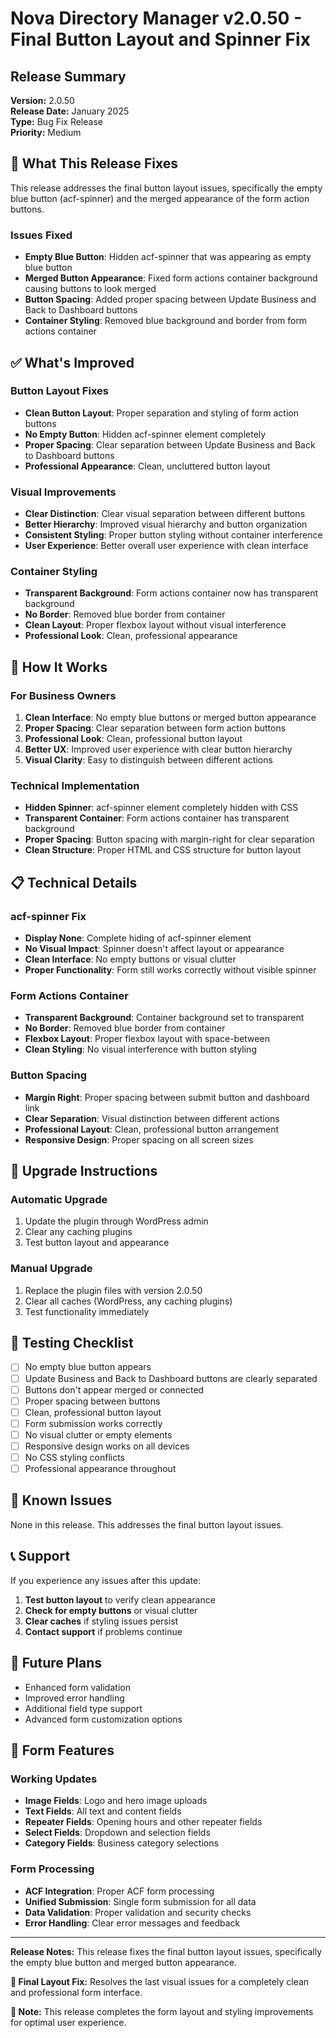 # Nova Directory Manager v2.0.50 - Final Button Layout and Spinner Fix

## Release Summary

**Version:** 2.0.50  
**Release Date:** January 2025  
**Type:** Bug Fix Release  
**Priority:** Medium

## 🔧 What This Release Fixes

This release addresses the final button layout issues, specifically the empty blue button (acf-spinner) and the merged appearance of the form action buttons.

### Issues Fixed
- **Empty Blue Button**: Hidden acf-spinner that was appearing as empty blue button
- **Merged Button Appearance**: Fixed form actions container background causing buttons to look merged
- **Button Spacing**: Added proper spacing between Update Business and Back to Dashboard buttons
- **Container Styling**: Removed blue background and border from form actions container

## ✅ What's Improved

### Button Layout Fixes
- **Clean Button Layout**: Proper separation and styling of form action buttons
- **No Empty Button**: Hidden acf-spinner element completely
- **Proper Spacing**: Clear separation between Update Business and Back to Dashboard buttons
- **Professional Appearance**: Clean, uncluttered button layout

### Visual Improvements
- **Clear Distinction**: Clear visual separation between different buttons
- **Better Hierarchy**: Improved visual hierarchy and button organization
- **Consistent Styling**: Proper button styling without container interference
- **User Experience**: Better overall user experience with clean interface

### Container Styling
- **Transparent Background**: Form actions container now has transparent background
- **No Border**: Removed blue border from container
- **Clean Layout**: Proper flexbox layout without visual interference
- **Professional Look**: Clean, professional appearance

## 🚀 How It Works

### For Business Owners
1. **Clean Interface**: No empty blue buttons or merged button appearance
2. **Proper Spacing**: Clear separation between form action buttons
3. **Professional Look**: Clean, professional button layout
4. **Better UX**: Improved user experience with clear button hierarchy
5. **Visual Clarity**: Easy to distinguish between different actions

### Technical Implementation
- **Hidden Spinner**: acf-spinner element completely hidden with CSS
- **Transparent Container**: Form actions container has transparent background
- **Proper Spacing**: Button spacing with margin-right for clear separation
- **Clean Structure**: Proper HTML and CSS structure for button layout

## 📋 Technical Details

### acf-spinner Fix
- **Display None**: Complete hiding of acf-spinner element
- **No Visual Impact**: Spinner doesn't affect layout or appearance
- **Clean Interface**: No empty buttons or visual clutter
- **Proper Functionality**: Form still works correctly without visible spinner

### Form Actions Container
- **Transparent Background**: Container background set to transparent
- **No Border**: Removed blue border from container
- **Flexbox Layout**: Proper flexbox layout with space-between
- **Clean Styling**: No visual interference with button styling

### Button Spacing
- **Margin Right**: Proper spacing between submit button and dashboard link
- **Clear Separation**: Visual distinction between different actions
- **Professional Layout**: Clean, professional button arrangement
- **Responsive Design**: Proper spacing on all screen sizes

## 🔄 Upgrade Instructions

### Automatic Upgrade
1. Update the plugin through WordPress admin
2. Clear any caching plugins
3. Test button layout and appearance

### Manual Upgrade
1. Replace the plugin files with version 2.0.50
2. Clear all caches (WordPress, any caching plugins)
3. Test functionality immediately

## 🧪 Testing Checklist

- [ ] No empty blue button appears
- [ ] Update Business and Back to Dashboard buttons are clearly separated
- [ ] Buttons don't appear merged or connected
- [ ] Proper spacing between buttons
- [ ] Clean, professional button layout
- [ ] Form submission works correctly
- [ ] No visual clutter or empty elements
- [ ] Responsive design works on all devices
- [ ] No CSS styling conflicts
- [ ] Professional appearance throughout

## 🐛 Known Issues

None in this release. This addresses the final button layout issues.

## 📞 Support

If you experience any issues after this update:

1. **Test button layout** to verify clean appearance
2. **Check for empty buttons** or visual clutter
3. **Clear caches** if styling issues persist
4. **Contact support** if problems continue

## 🔮 Future Plans

- Enhanced form validation
- Improved error handling
- Additional field type support
- Advanced form customization options

## 🔧 Form Features

### Working Updates
- **Image Fields**: Logo and hero image uploads
- **Text Fields**: All text and content fields
- **Repeater Fields**: Opening hours and other repeater fields
- **Select Fields**: Dropdown and selection fields
- **Category Fields**: Business category selections

### Form Processing
- **ACF Integration**: Proper ACF form processing
- **Unified Submission**: Single form submission for all data
- **Data Validation**: Proper validation and security checks
- **Error Handling**: Clear error messages and feedback

---

**Release Notes:** This release fixes the final button layout issues, specifically the empty blue button and merged button appearance.

**🔧 Final Layout Fix:** Resolves the last visual issues for a completely clean and professional form interface.

**🔄 Note:** This release completes the form layout and styling improvements for optimal user experience.
